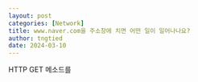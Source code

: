 ```yaml
---
layout: post
categories: [Network]
title: www.naver.com을 주소창에 치면 어떤 일이 일어나나요?
author: tngtied
date: 2024-03-10
---
```


HTTP GET 메소드를
